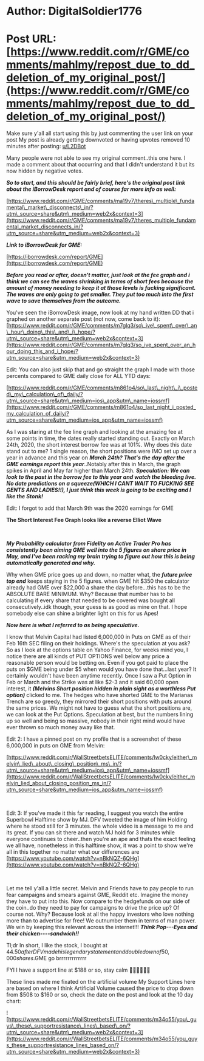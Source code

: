 # Author: DigitalSoldier1776
# Post URL: [https://www.reddit.com/r/GME/comments/mahlmy/repost_due_to_dd_deletion_of_my_original_post/](https://www.reddit.com/r/GME/comments/mahlmy/repost_due_to_dd_deletion_of_my_original_post/)


Make sure y'all all start using this by just commenting the user link on your post My post is already getting downvoted or having upvotes removed 10 minutes after posting: [u/L2DBot](https://www.reddit.com/u/L2DBot/)

Many people were not able to see my original comment..this one here.  I made a comment about that occurring and that I didn't understand it but its now hidden by negative votes.

***So to start, and this should be fairly brief, here's the original post link about the iBorrowDesk report and of course far more info as well:***

[https://www.reddit.com/r/GME/comments/ma19v7/theres\_multiple\_fundamental\_market\_disconnects\_in/?utm\_source=share&utm\_medium=web2x&context=3](https://www.reddit.com/r/GME/comments/ma19v7/theres_multiple_fundamental_market_disconnects_in/?utm_source=share&utm_medium=web2x&context=3)

***Link to iBorrowDesk for GME:***

[https://iborrowdesk.com/report/GME](https://iborrowdesk.com/report/GME)

***Before you read or after, doesn't matter, just look at the fee graph and i think we can see the waves shrinking in terms of short fees because the amount of money needing to keep it at those levels is fucking significant. The waves are only going to get smaller.  They put too much into the first wave to save themselves from the outcome.***

You've seen the iBorrowDesk image, now look at my hand written DD that i graphed on another separate post (not now, come back to it):[https://www.reddit.com/r/GME/comments/m7glq3/so\_ive\_spent\_over\_an\_hour\_doing\_this\_and\_i\_hope/?utm\_source=share&utm\_medium=web2x&context=3](https://www.reddit.com/r/GME/comments/m7glq3/so_ive_spent_over_an_hour_doing_this_and_i_hope/?utm_source=share&utm_medium=web2x&context=3)

Edit: You can also just skip that and go straight the graph I made with those percents compared to GME daily close for ALL YTD days:

[https://www.reddit.com/r/GME/comments/m861o4/so\_last\_night\_i\_posted\_my\_calculation\_of\_daily/?utm\_source=share&utm\_medium=ios\_app&utm\_name=iossmf](https://www.reddit.com/r/GME/comments/m861o4/so_last_night_i_posted_my_calculation_of_daily/?utm_source=share&utm_medium=ios_app&utm_name=iossmf)

As I was staring at the fee line graph and looking at the amazing fee at some points in time, the dates really started standing out.  Exactly on March 24th, 2020, the short interest borrow fee was at 101%.  Why does this date stand out to me?  1 single reason, the short positions were IMO set up over a year in advance and this year on ***March 24th?  That's the day after the GME earnings report this year***..Notably after this in March, the graph spikes in April and May far higher than March 24th.  ***Speculation:  We can look to the past in the borrow fee to this year and watch the bleeding live.  No date predictions on a squeeze(WHICH I CANT WAIT TO FUCKING SEE GENTS AND LADIES!!), I just think this week is going to be exciting and I like the Stonk!***

Edit: I forgot to add that March 9th was the 2020 earnings for GME

**The Short Interest Fee Graph looks like a reverse Elliot Wave**

&#x200B;

***My Probability calculator from Fidelity on Active Trader Pro has consistently been aiming GME well into the 5 figures on share price in May, and I've been racking my brain trying to figure out how this is being automatically generated and why.***

Why when GME price goes up and down, no matter what, the ***future price top end*** keeps staying in the 5 figures.  when GME hit $350 the calculator already had GME over $22,000 a share the day before...this has to be the ABSOLUTE BARE MINIMUM.  Why?  Because that number has to be calculating if every share that needed to be covered was bought all consecutively..idk though, your guess is as good as mine on that.  I hope somebody else can shine a brighter light on this for us Apes!

***Now here is what I referred to as being speculative.***

I know that Melvin Capital had listed 6,000,000 in Puts on GME as of their Feb 16th SEC filing on their holdings.  Where's the speculation at you ask?  So as I look at the options table on Yahoo Finance, for weeks mind you, I notice there are all kinds of PUT OPTIONS well below any price a reasonable person would be betting on.  Even if you got paid to place the puts on $GME being under $5 when would you have done that...last year?  It certainly wouldn't have been anytime recently.   Once I saw a Put Option in Feb or March and the Strike was at like $2-3 and it said 60,000 open interest, it ***(Melvins Short position hidden in plain sight as a worthless Put option)*** clicked to me.  The hedges who have shorted GME to the Marianas Trench are so greedy, they mirrored their short positions with puts around the same prices.  We might not have to guess what the short positions are, we can look at the Put Options.  Speculation at best, but the numbers lining up so well and being so massive, nobody in their right mind would have ever thrown so much money away like that.

Edit 2: I have a pinned post on my profile that is a screenshot of these 6,000,000 in puts on GME from Melvin:

[https://www.reddit.com/r/WallStreetbetsELITE/comments/lw0cky/either\_melvin\_lied\_about\_closing\_position\_ms\_in/?utm\_source=share&utm\_medium=ios\_app&utm\_name=iossmf](https://www.reddit.com/r/WallStreetbetsELITE/comments/lw0cky/either_melvin_lied_about_closing_position_ms_in/?utm_source=share&utm_medium=ios_app&utm_name=iossmf)

&#x200B;

Edit 3:  If you've made it this far reading, I suggest you watch the entire Superbowl Halftime show by MJ.  DFV tweeted the image of him Holding where he stood still for 3 minutes.  the whole video is a message to me and its great.  If you can sit there and watch MJ hold for 3 minutes while everyone continues to cheer..then you're an ape and thats the exact feeling we all have, nonetheless in this halftime show, it was a point to show we're all in this together no matter what our differences are [https://www.youtube.com/watch?v=nBkNQZ-6QHg](https://www.youtube.com/watch?v=nBkNQZ-6QHg)

&#x200B;

Let me tell y'all a little secret.  Melvin and Friends have to pay people to run fear campaigns and smears against GME, Reddit etc.  Imagine the money they have to put into this.  Now compare to the hedgefunds on our side of the coin..do they need to pay for campaigns to drive the price up?  Of course not. Why?  Because look at all the happy investors who love nothing more than to advertise for free!  We outnumber them in terms of man power.  We win by keeping this relevant across the internet!!!  ***Think Pop---Eyes and their chicken----sandwich!!***

Tl;dr In short, I like the stock, I bought at $44.50 after DFV made his legendary statement and double down of 50,000 shares.$GME go brrrrrrrrrrrrr

FYI I have a support line at $188 or so, stay calm 💎💎🍗🍗🚀🚀

These lines made me fixated on the artificial volume My Support Lines here are based on where I think Artificial Volume caused the price to drop down from $508 to $160 or so, check the date on the post and look at the 10 day chart:

![https://www.reddit.com/r/WallStreetbetsELITE/comments/m34o55/you\_guys\_these\_supportresistance\_lines\_based\_on/?utm\_source=share&utm\_medium=web2x&context=3](https://www.reddit.com/r/WallStreetbetsELITE/comments/m34o55/you_guys_these_supportresistance_lines_based_on/?utm_source=share&utm_medium=web2x&context=3)